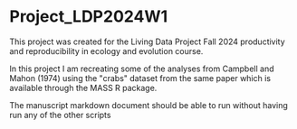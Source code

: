 # Project_LDP2024W1
This project was created for the Living Data Project Fall 2024 productivity and reproducibility
in ecology and evolution course. 

In this project I am recreating some of the analyses from Campbell and Mahon (1974)
using the "crabs" dataset from the same paper which is available through the MASS R package. 

The manuscript markdown document should be able to run without having run any of the other scripts